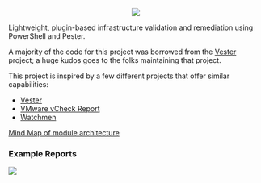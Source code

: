 <p align="center">
  <img src="https://github.com/vScripter/Chester/blob/master/Media/chester-logo.png"/>
</p>


Lightweight, plugin-based infrastructure validation and remediation using PowerShell and Pester.

A majority of the code for this project was borrowed from the [Vester][Vester] project; a huge kudos goes to the folks maintaining that project.

This project is inspired by a few different projects that offer similar capabilities:
- [Vester][Vester]
- [VMware vCheck Report][VMware vCheck Report]
- [Watchmen][Watchmen]

[Mind Map of module architecture][MNArchitecture]

### Example Reports

![](https://github.com/vScripter/Chester/blob/master/Examples/0_Index.png)

[Vester]: https://github.com/WahlNetwork/Vester
[VMware vCheck Report]: https://github.com/alanrenouf/vCheck-vSphere
[Watchmen]: https://github.com/devblackops/watchmen
[MNArchitecture]: https://my.mindnode.com/7vDzaHxeoqMVZ5joYrKgYc7ngvCWx2cxGpPvYMds

